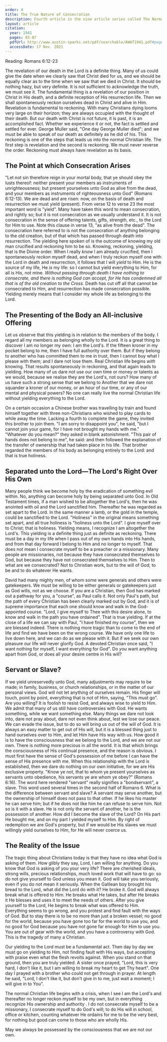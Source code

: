 ```yaml
---
order: 4
title: The True Nature of Consecration
description: Fourth article in the nine article series called The Normal Christian Life by Watchman Nee. This article was released in the May-June 1941 issue of a Witness and a Testimony.
layout: article
citation:
  year: 1941
  pages: 85-87
  pdfUrl: http://www.austin-sparks.net/pdf/searchable/AWAT1941.pdf#page=85&zoom=auto,-127,667
  accessDate: 17 Nov. 2021
---
```


Reading: Romans 6:12-23

The revelation of our death in the Lord is a definite thing. Many of us could
give the date when we clearly saw that Christ died for us, and we should be
equally clear as to the time when we saw that we died in Christ. It should be
nothing hazy, but very definite. It is not sufficient to acknowledge the truth,
we must see it. The fundamental thing is a revelation of our position in Christ
in His death, and a definite reception of His resurrection life. Then we shall
spontaneously reckon ourselves dead in Christ and alive in Him. Revelation is
fundamental to reckoning. With many Christians dying looms very large on their
horizon; they are always occupied with the thought of their death. But our death
with Christ is not future, it is past, it is an accomplished fact. Whether we
experience it or not, the fact is settled and settled for ever. George Muller
said, "One day George Muller died"; and we must be able to speak of our death as
definitely as he did of his. This reckoning is one of the steps that leads us
into the normal Christian life. The first step is revelation and the second is
reckoning. We must never reverse the order. Reckoning must always have
revelation as its basis.

## The Point at which Consecration Arises

"Let not sin therefore reign in your mortal body, that ye should obey the lusts
thereof: neither present your members as instruments of unrighteousness; but
present yourselves unto God as alive from the dead, and your members as
instruments of righteousness unto God" (Romans 6:12-13). We are dead and are
risen: now, on the basis of death and resurrection we must yield (present). From
verse 12 to verse 23 the most important word is "yield". Many have taken this
word to mean consecration, and rightly so; but it is not consecration as we
usually understand it. It is not consecration in the sense of offering talents,
gifts, strength, etc., to the Lord for Him to use. Note this clause in verse 13,
"as alive from the dead". The consecration here referred to is not the
consecration of anything belonging to the old creation, but of that which has
passed through death into resurrection. The yielding here spoken of is the
outcome of knowing my old man crucified and reckoning him to be so. Knowing,
reckoning, yielding, that is the Divine order. When I really _know_ I am already
crucified, then I spontaneously _reckon_ myself dead, and when I truly reckon
myself one with the Lord in death and resurrection, it follows that I will
_yield_ to Him. He is the source of my life, He _is_ my life: so I cannot but
yield everything to Him, for all is His, not mine. _Without passing through
death I have nothing to consecrate, and there is nothing God can accept, for He
has condemned all that is of the old creation to the Cross._ Death has cut off
all that cannot be consecrated to Him, and resurrection has made consecration
possible. Yielding merely means that I consider my whole life as belonging to
the Lord.

## The Presenting of the Body an All-inclusive Offering

Let us observe that this yielding is in relation to the members of the body. I
regard all my members as belonging wholly to the Lord. It is a great thing to
discover I am no longer my own: I am the Lord's. If the fifteen kroner in my
pocket belong to me, then I have full authority over them. But if they belong to
another who has committed them to me in trust, then I cannot buy what I please
with them; and I dare not lose them. Real Christian life begins _with_ knowing.
That results spontaneously in reckoning, and that again leads to yielding. How
many of us dare not use our own time or money or talents as we would, because we
realise they are the Lord's, not ours? How many of us have such a strong sense
that we belong to Another that we dare not squander a kroner of our money, or an
hour of our time, or any of our mental and physical powers? No one can really
live the normal Christian life without yielding everything to the Lord.

On a certain occasion a Chinese brother was travelling by train and found
himself together with three non-Christians who wished to play cards to while
away the time. Lacking a fourth to complete the game, they invited this brother
to join them. "I am sorry to disappoint you", he said, "but I cannot join your
game, for I have not brought my hands with me." "Whatever do you mean?" they
asked in blank astonishment. "This pair of hands does not belong to me", he
said: and then followed the explanation of the transfer of ownership that had
taken place in his life. That brother regarded the members of his body as
belonging entirely to the Lord: and that is true holiness.

## Separated unto the Lord—The Lord's Right Over His Own

Many people think we become holy by the eradication of something evil within.
No, anything can become holy by being separated unto God. In Old Testament
times, if a man wished to be altogether the Lord's, then he was anointed with
oil and the Lord sanctified him. Thereafter he was regarded as set apart to the
Lord. In the same manner a lamb, or the gold in the temple, could be sanctified
to the Lord. "Holiness" in the original means something set apart, and all true
holiness is "holiness unto the Lord". I give myself over to Christ; that is
holiness. Yielding means, I recognize I am altogether the Lord's. This yielding
is a definite thing just as definite as reckoning. There must be a day in my
life when I pass out of my own hands into His hands, and from that day forward I
belong to Him and no longer to myself. That does not mean I consecrate myself to
be a preacher or a missionary. Many people are missionaries, not because they
have consecrated themselves to God, but because they have not consecrated
themselves to Him. Then to what are we consecrated? Not to Christian work, but
to the will of God; to be and to do whatever He wants.

David had many mighty men, of whom some were generals and others were
gatekeepers. We must be willing to be either generals or gatekeepers just as God
wills, not as we choose. If you are a Christian, then God has marked out a
pathway for you, a "course", as Paul calls it. Not only Paul's path, but the
path of every Christian has been clearly marked out by God, and it is of supreme
importance that each one should know and walk in the God-appointed course.
"Lord, I give myself to Thee with this desire alone, to know and walk in the
path you have ordained". That is true yielding. If at the close of a life we can
say with Paul, "I have finished my course", then we are blessed indeed. There is
nothing more tragic than to come to the end of life and find we have been on the
wrong course. We have only one life to live down here, and we can do as we
please with it. But if we seek our own pleasure our life will never glorify God.
A devoted Christian once said, "I want nothing for myself, I want everything for
God". Do _you_ want anything apart from God, or does all your desire centre in
His will?

## Servant or Slave?

If we yield unreservedly unto God, many adjustments may require to be made; in
family, business, or church relationships, or in the matter of our personal
views. God will not let anything of ourselves remain. His finger will touch,
point by point, everything that is not of Him, saying, "This must go". Are you
willing? It is foolish to resist God, and always wise to yield to Him. We admit
that many of us still have controversies with God. He wants something, while we
want something else. Many things we dare not look into, dare not pray about,
dare not even think about, lest we lose our peace. We can evade the issue, but
to do so will bring us out of the will of God. It is always an easy matter to
get out of His will, but it is a blessed thing just to hand ourselves over to
Him, and let Him have His way with us. How good it is to have the consciousness
that we belong to the Lord, and we are not our own. There is nothing more
precious in all the world. It is that which brings the consciousness of His
continual presence, and the reason is obvious. I must first have the sense of
God's possession of me before I can have the sense of His presence with me. When
this relationship with the Lord is established, then we dare do nothing on our
own initiative, for we are His exclusive property. "Know ye not, that to whom ye
present yourselves as servants unto obedience, his servants ye are whom ye
obey?" (Romans 6:16). The word here rendered "servant" really signifies a
"bondservant", a slave. This word used several times in the second half of
Romans 6. What is the difference between servant and slave? A servant may serve
another, but the ownership of himself does not pass to that other. If he likes
his master he can serve him; but if he does not like him he can refuse to serve
him. Not so is it with a slave. He is not only the servant of another, he is the
possession of another. How did I become the slave of the Lord? On His part He
bought me, and on my part I yielded myself to Him. By right of redemption we are
God's property, but if we would be His slaves we must willingly yield ourselves
to Him, for He will never coerce us.

## The Reality of the Issue

The tragic thing about Christians today is that they have no idea what God is
asking of them. How glibly they say, Lord, I am willing for anything. Do you
know that God is asking of you your very life? There are cherished ideals,
strong wills, precious relationships, much loved work that will have to go: so
do not give yourself to God unless you mean it. God will take you seriously,
even if you do not mean it seriously. When the Galilean boy brought his bread to
the Lord, what did the Lord do with it? He broke it. God will always break what
is offered to Him. He breaks what He takes, but after He breaks it He blesses
and uses it to meet the needs of others. After you give yourself to the Lord, He
begins to break what was offered to Him. Everything seems to go wrong, and you
protest and find fault with the ways of God. But to stay there is to be no more
than just a broken vessel; no good for the world, because you have gone too far
for the world to use you, and no good for God because you have not gone far
enough for Him to use you. You are out of gear with the world, and you have a
controversy with God. This is the tragedy of many a Christian.

Our yielding to the Lord must be a fundamental act. Then day by day we must go
on yielding to Him, not finding fault with His ways, but accepting with praise
even what the flesh revolts against. When you stand on that ground, then you are
truly yielded. A sister once prayed, "Lord, this is very hard, I don't like it,
but I am willing to break my heart to get Thy heart". One day I prayed with a
brother who could not get through in prayer. At length he said, "Lord, I don't
like it, but don't give in to me, just wait a moment; I will give in to You".

The normal Christian life begins with a crisis, when I see I am the Lord's and
thereafter no longer reckon myself to be my own, but in everything recognize His
ownership and authority . I do not consecrate myself to be a missionary, I
consecrate myself to do God's will; to do His will in school, office or kitchen,
counting whatever He ordains for me to be the very best, for nothing but good
can come to those who are wholly His.

May we always be possessed by the consciousness that we are not our own.
